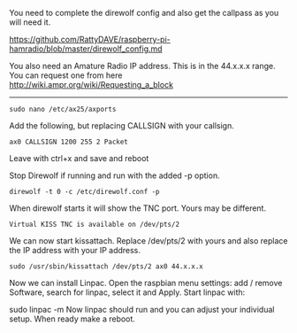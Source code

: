 You need to complete the direwolf config and also get the callpass as you will need it.

https://github.com/RattyDAVE/raspberry-pi-hamradio/blob/master/direwolf_config.md

You also need an Amature Radio IP address. This is in the 44.x.x.x range.
You can request one from here http://wiki.ampr.org/wiki/Requesting_a_block

----

```
sudo nano /etc/ax25/axports
```

Add the following, but replacing CALLSIGN with your callsign.

```
ax0 CALLSIGN 1200 255 2 Packet
```

Leave with ctrl+x and save and reboot

Stop Direwolf if running and run with the added -p option.

```
direwolf -t 0 -c /etc/direwolf.conf -p
```

When direwolf starts it will show the TNC port. Yours may be different.

```
Virtual KISS TNC is available on /dev/pts/2
```


We can now start kissattach. Replace /dev/pts/2 with yours and also replace the IP address with your IP address.

```
sudo /usr/sbin/kissattach /dev/pts/2 ax0 44.x.x.x
```


Now we can install Linpac. Open the raspbian menu settings: add / remove Software, search for linpac, select it and Apply. Start linpac with:

sudo linpac -m
Now linpac should run and you can adjust your individual setup. When ready make a reboot.
